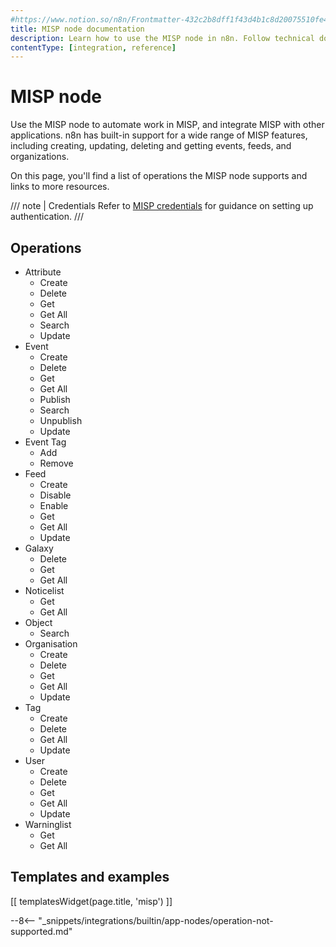 ```yaml
---
#https://www.notion.so/n8n/Frontmatter-432c2b8dff1f43d4b1c8d20075510fe4
title: MISP node documentation
description: Learn how to use the MISP node in n8n. Follow technical documentation to integrate MISP node into your workflows.
contentType: [integration, reference]
---
```


# MISP node

Use the MISP node to automate work in MISP, and integrate MISP with other applications. n8n has built-in support for a wide range of MISP features, including creating, updating, deleting and getting events, feeds, and organizations. 

On this page, you'll find a list of operations the MISP node supports and links to more resources.

/// note | Credentials
Refer to [MISP credentials](/integrations/builtin/credentials/misp/) for guidance on setting up authentication. 
///

## Operations

* Attribute
    * Create
    * Delete
    * Get
    * Get All
	* Search
    * Update
* Event
    * Create
    * Delete
    * Get
    * Get All
    * Publish
	* Search
    * Unpublish
    * Update
* Event Tag
    * Add
    * Remove
* Feed
    * Create
    * Disable
    * Enable
    * Get
    * Get All
    * Update
* Galaxy
    * Delete
    * Get
    * Get All
* Noticelist
    * Get
    * Get All
* Object
	* Search
* Organisation
    * Create
    * Delete
    * Get
    * Get All
    * Update
* Tag
    * Create
    * Delete
    * Get All
    * Update
* User
    * Create
    * Delete
    * Get
    * Get All
    * Update
* Warninglist
    * Get
    * Get All

## Templates and examples

<!-- see https://www.notion.so/n8n/Pull-in-templates-for-the-integrations-pages-37c716837b804d30a33b47475f6e3780 -->
[[ templatesWidget(page.title, 'misp') ]]

--8<-- "_snippets/integrations/builtin/app-nodes/operation-not-supported.md"

